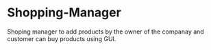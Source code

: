 # Shopping-Manager
Shoping manager to add products by the owner of the companay and customer can buy products using GUI.
